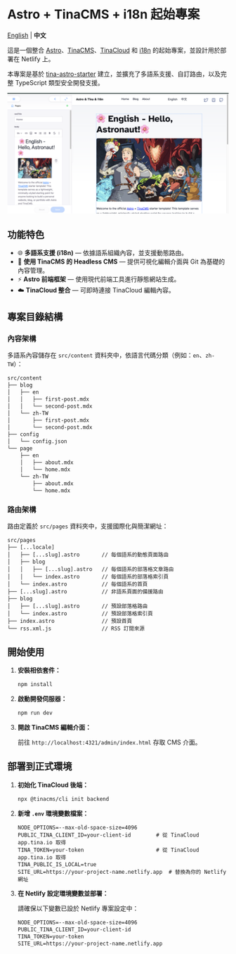 # Astro + TinaCMS + i18n 起始專案

[English](./README.md) | **中文**

這是一個整合 [Astro](https://docs.astro.build/en/guides/cms/tina-cms/)、[TinaCMS](https://tina.io/docs/frameworks/astro)、[TinaCloud](https://tina.io/docs/tina-cloud) 和 [i18n](https://docs.astro.build/en/guides/internationalization/) 的起始專案，並設計用於部署在 Netlify 上。

本專案是基於 [tina-astro-starter](https://github.com/tinacms/tina-astro-starter#) 建立，並擴充了多語系支援、自訂路由，以及完整 TypeScript 類型安全開發支援。

![Demo Screenshot](public/demo.png)

## 功能特色

- 🌐 **多語系支援 (i18n)** — 依據語系組織內容，並支援動態路由。
- 📝 **使用 TinaCMS 的 Headless CMS** — 提供可視化編輯介面與 Git 為基礎的內容管理。
- ⚡ **Astro 前端框架** — 使用現代前端工具進行靜態網站生成。
- ☁️ **TinaCloud 整合** — 可即時連接 TinaCloud 編輯內容。

## 專案目錄結構

### 內容架構

多語系內容儲存在 `src/content` 資料夾中，依語言代碼分類（例如：`en`、`zh-TW`）：

```text
src/content
├── blog
│   ├── en
│   │   ├── first-post.mdx
│   │   └── second-post.mdx
│   └── zh-TW
│       ├── first-post.mdx
│       └── second-post.mdx
├── config
│   └── config.json
└── page
    ├── en
    │   ├── about.mdx
    │   └── home.mdx
    └── zh-TW
        ├── about.mdx
        └── home.mdx
```

### 路由架構

路由定義於 `src/pages` 資料夾中，支援國際化與簡潔網址：

```text
src/pages
├── [...locale]
│   ├── [...slug].astro       // 每個語系的動態頁面路由
│   ├── blog
│   │   ├── [...slug].astro   // 每個語系的部落格文章路由
│   │   └── index.astro       // 每個語系的部落格索引頁
│   └── index.astro           // 每個語系的首頁
├── [...slug].astro           // 非語系頁面的備援路由
├── blog
│   ├── [...slug].astro       // 預設部落格路由
│   └── index.astro           // 預設部落格索引頁
├── index.astro               // 預設首頁
└── rss.xml.js                // RSS 訂閱來源
```

## 開始使用

1. **安裝相依套件：**

   ```bash
   npm install
   ```

2. **啟動開發伺服器：**

   ```bash
   npm run dev
   ```

3. **開啟 TinaCMS 編輯介面：**

   前往 `http://localhost:4321/admin/index.html` 存取 CMS 介面。

## 部署到正式環境

1. **初始化 TinaCloud 後端：**

   ```bash
   npx @tinacms/cli init backend
   ```

2. **新增 `.env` 環境變數檔案：**

   ```env
   NODE_OPTIONS=--max-old-space-size=4096
   PUBLIC_TINA_CLIENT_ID=your-client-id        # 從 TinaCloud app.tina.io 取得
   TINA_TOKEN=your-token                       # 從 TinaCloud app.tina.io 取得
   TINA_PUBLIC_IS_LOCAL=true
   SITE_URL=https://your-project-name.netlify.app  # 替換為你的 Netlify 網址
   ```

3. **在 Netlify 設定環境變數並部署：**

   請確保以下變數已設於 Netlify 專案設定中：

   ```env
   NODE_OPTIONS=--max-old-space-size=4096
   PUBLIC_TINA_CLIENT_ID=your-client-id
   TINA_TOKEN=your-token
   SITE_URL=https://your-project-name.netlify.app
   ```
